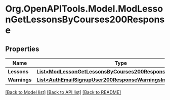 # Org.OpenAPITools.Model.ModLessonGetLessonsByCourses200Response

## Properties

Name | Type | Description | Notes
------------ | ------------- | ------------- | -------------
**Lessons** | [**List&lt;ModLessonGetLessonsByCourses200ResponseLessonsInner&gt;**](ModLessonGetLessonsByCourses200ResponseLessonsInner.md) |  | 
**Warnings** | [**List&lt;AuthEmailSignupUser200ResponseWarningsInner&gt;**](AuthEmailSignupUser200ResponseWarningsInner.md) |  | [optional] 

[[Back to Model list]](../README.md#documentation-for-models) [[Back to API list]](../README.md#documentation-for-api-endpoints) [[Back to README]](../README.md)

